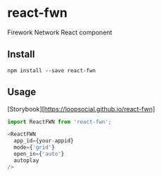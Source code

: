 # react-fwn
Firework Network React component

## Install

```
npm install --save react-fwn
```

## Usage

[Storybook][https://loopsocial.github.io/react-fwn]

```js
import ReactFWN from 'react-fwn';

<ReactFWN
  app_id={your-appid}
  mode={'grid'}
  open_in={'auto'}
  autoplay
/>
```
